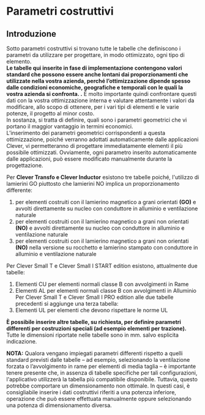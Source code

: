 # Parametri costruttivi
## Introduzione

Sotto parametri costruttivi si trovano tutte le tabelle che definiscono i parametri da utilizzare per progettare, in modo ottimizzato, ogni tipo di elemento.<br>
**Le tabelle qui inserite in fase di implementazione contengono valori standard che possono essere anche lontani dai proporzionamenti che utilizzate nella vostra azienda, perché l’ottimizzazione dipende spesso dalle condizioni economiche, geografiche e temporali con le quali la vostra azienda si confronta. .**
È molto importante quindi confrontare questi dati con la vostra ottimizzazione interna e valutare attentamente i valori da modificare, allo scopo di ottenere, per i vari tipi di elementi e le varie potenze, il progetto al minor costo.<br>
In sostanza, si tratta di definire, quali sono i parametri geometrici che vi portano il maggior vantaggio in termini economici.<br>
L’inserimento dei parametri geometrici corrispondenti a questa ottimizzazione, poiché verranno adottati automaticamente dalle applicazioni Clever, vi permetteranno di progettare immediatamente elementi il più possibile ottimizzati. Ovviamente, ogni parametro inserito automaticamente dalle applicazioni, può essere modificato manualmente durante la progettazione.<br>

Per **Clever Transfo e Clever Inductor** esistono tre tabelle poiché, l'utilizzo di lamierini GO piuttosto che lamierini NO implica un proporzionamento differente: 
1) per elementi costruiti con il lamierino magnetico a grani  orientati **(GO)** e avvolti direttamente su nucleo con conduttore in alluminio  e ventilazione naturale
2) per elementi costruiti con il lamierino magnetico a grani non orientati **(NO)** e avvolti direttamente su nucleo con conduttore in alluminio  e ventilazione naturale
3) per elementi costruiti con il lamierino magnetico a grani non orientati **(NO)** nella versione su rocchetto e lamierino stampato con conduttore in alluminio  e ventilazione naturale

Per Clever Small T e Clever Small I START edition esistono, attualmente due tabelle:
1.	Elementi CU  per elementi normali classe B con avvolgimenti in Rame
2.	Elementi AL  per elementi normali classe B con avvolgimenti in Alluminio
Per Clever Small T e Clever Small I PRO edition alle due tabelle precedenti si aggiunge una terza tabella:
3.	Elementi UL per elementi che devono rispettare le norme UL 

**È possibile inserire altre tabelle, su richiesta, per definire parametri differenti per costruzioni speciali (ad esempio elementi per trazione).** <br>
Tutte le dimensioni riportate nelle tabelle sono in mm. salvo esplicita indicazione.

**NOTA:** 
Qualora vengano impiegati parametri differenti rispetto a quelli standard previsti dalle tabelle – ad esempio, selezionando la ventilazione forzata o l’avvolgimento in rame per elementi di media taglia – è importante tenere presente che, in assenza di tabelle specifiche per tali configurazioni, l'applicativo utilizzerà la tabella più compatibile disponibile. Tuttavia, questo potrebbe comportare un dimensionamento non ottimale. In questi casi, è consigliabile inserire i dati costruttivi riferiti a una potenza inferiore, operazione che può essere effettuata manualmente oppure selezionando una potenza di dimensionamento diversa.

